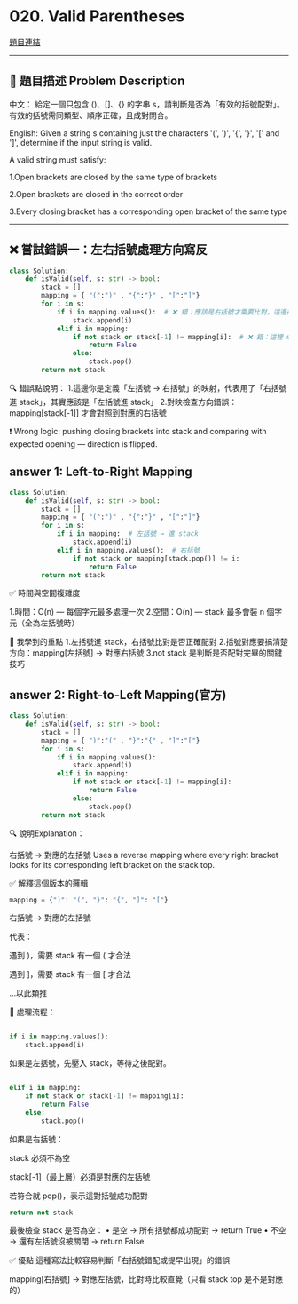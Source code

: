 # 020. Valid Parentheses

[題目連結](https://leetcode.com/problems/valid-parentheses/)

---

## 🧩 題目描述 Problem Description

中文：
給定一個只包含 ()、[]、{} 的字串 s，請判斷是否為「有效的括號配對」。
有效的括號需同類型、順序正確，且成對閉合。

English:
Given a string s containing just the characters '(', ')', '{', '}', '[' and ']',
determine if the input string is valid.

A valid string must satisfy:

1.Open brackets are closed by the same type of brackets

2.Open brackets are closed in the correct order

3.Every closing bracket has a corresponding open bracket of the same type

---

## ❌ 嘗試錯誤一：左右括號處理方向寫反

```python
class Solution:
    def isValid(self, s: str) -> bool:
        stack = []
        mapping = { "(":")" , "{":"}" , "[":"]"}
        for i in s:
            if i in mapping.values():  # ❌ 錯：應該是右括號才需要比對，這邊卻加進 stack
                stack.append(i)
            elif i in mapping:
                if not stack or stack[-1] != mapping[i]:  # ❌ 錯：這裡 mapping[i] 是右括號，但stack 放的是右括號
                    return False
                else:
                    stack.pop()
        return not stack
```
🔍 錯誤點說明：
1.這邊你是定義「左括號 → 右括號」的映射，代表用了「右括號進 stack」，其實應該是「左括號進 stack」
2.對映檢查方向錯誤：mapping[stack[-1]] 才會對照到對應的右括號

❗ Wrong logic: pushing closing brackets into stack and comparing with expected opening — direction is flipped.

##  answer 1: Left-to-Right Mapping

```python 
class Solution:
    def isValid(self, s: str) -> bool:
        stack = []
        mapping = { "(":")" , "{":"}" , "[":"]"}
        for i in s:
            if i in mapping:  # 左括號 → 進 stack
                stack.append(i)
            elif i in mapping.values():  # 右括號
                if not stack or mapping[stack.pop()] != i:
                    return False
        return not stack
```

✅ 時間與空間複雜度

1.時間：O(n) — 每個字元最多處理一次
2.空間：O(n) — stack 最多會裝 n 個字元（全為左括號時）

🧠 我學到的重點
1.左括號進 stack，右括號比對是否正確配對
2.括號對應要搞清楚方向：mapping[左括號] → 對應右括號
3.not stack 是判斷是否配對完畢的關鍵技巧

## answer 2: Right-to-Left Mapping(官方)

```python
class Solution:
    def isValid(self, s: str) -> bool:
        stack = []
        mapping = { ")":"(" , "}":"{" , "]":"["}
        for i in s:
            if i in mapping.values():
                stack.append(i)
            elif i in mapping:
                if not stack or stack[-1] != mapping[i]:
                    return False
                else:
                    stack.pop()
        return not stack
```

🔍 說明Explanation：

右括號 → 對應的左括號
Uses a reverse mapping where every right bracket looks for its corresponding left bracket on the stack top.

✅ 解釋這個版本的邏輯

```python
mapping = {")": "(", "}": "{", "]": "["}
```

右括號 → 對應的左括號

代表：

遇到 )，需要 stack 有一個 ( 才合法

遇到 ]，需要 stack 有一個 [ 才合法

…以此類推

🔄 處理流程：
```python

if i in mapping.values():
    stack.append(i)
```
如果是左括號，先壓入 stack，等待之後配對。

```python

elif i in mapping:
    if not stack or stack[-1] != mapping[i]:
        return False
    else:
        stack.pop()
```

如果是右括號：

stack 必須不為空

stack[-1]（最上層）必須是對應的左括號

若符合就 pop()，表示這對括號成功配對

```python
return not stack
```

最後檢查 stack 是否為空：
	•	是空 → 所有括號都成功配對 → return True
	•	不空 → 還有左括號沒被關閉 → return False


✅ 優點
這種寫法比較容易判斷「右括號錯配或提早出現」的錯誤

mapping[右括號] → 對應左括號，比對時比較直覺（只看 stack top 是不是對應的）

